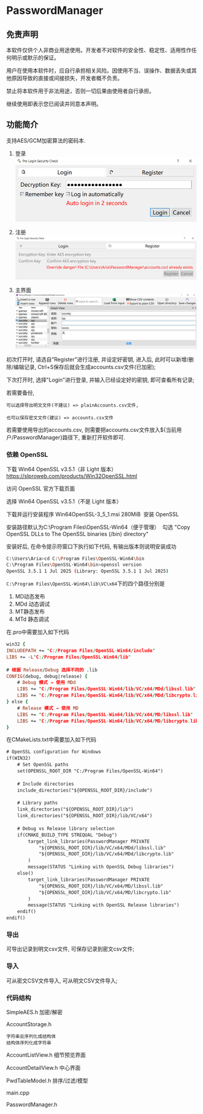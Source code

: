 # PasswordManager

## 免责声明
本软件仅供个人非商业用途使用。开发者不对软件的安全性、稳定性、适用性作任何明示或默示的保证。

用户在使用本软件时，应自行承担相关风险。因使用不当、误操作、数据丢失或其他原因导致的直接或间接损失，开发者概不负责。

禁止将本软件用于非法用途，否则一切后果由使用者自行承担。

​继续使用即表示您已阅读并同意本声明。​


## 功能简介

支持AES/GCM加密算法的密码本. 

1. 登录
![登录](imgs/LoginQryWidget_Login.png)

2. 注册
![注册](imgs/LoginQryWidget_Register.png)

3. 主界面
![主界面](imgs/PasswordTable.png)

初次打开时, 请选自"Register"进行注册, 并设定好密钥, 进入后, 此时可以新增/删除/编辑记录, Ctrl+S保存后就会生成accounts.csv文件(已加密);

下次打开时, 选择"Login"进行登录, 并输入已经设定好的密钥, 即可查看所有记录; 


若需要备份, 

    可以选择导出明文文件(不建议) => plainAccounts.csv文件, 

    也可以保存密文文件(建议) => accounts.csv文件

若需要使用导出的accounts.csv, 则需要把accounts.csv文件放入${当前用户/PasswordManager}路径下, 重新打开软件即可.

### 依赖 OpenSSL
​下载 Win64 OpenSSL v3.5.1（非 Light 版本）​​ https://slproweb.com/products/Win32OpenSSL.html

访问 OpenSSL 官方下载页面

选择 ​Win64 OpenSSL v3.5.1​（不是 Light 版本）

下载并运行安装程序 Win64OpenSSL-3_5_1.msi 280MiB
​
安装 OpenSSL​

安装路径默认为C:\Program Files\OpenSSL-Win64（便于管理）
​
勾选 "Copy OpenSSL DLLs to The OpenSSL binaries (/bin) directory"​​
 
安装好后, 在命令提示符窗口下执行如下代码, 有输出版本则说明安装成功
```bash
C:\Users\Aria>cd C:\Program Files\OpenSSL-Win64\bin
C:\Program Files\OpenSSL-Win64\bin>openssl version
OpenSSL 3.5.1 1 Jul 2025 (Library: OpenSSL 3.5.1 1 Jul 2025)
```

`C:\Program Files\OpenSSL-Win64\lib\VC\x64`下的四个路径分别是

1. MD动态发布
2. MDd 动态调试
3. MT静态发布
4. MTd 静态调试


在.pro中需要加入如下代码
```pro
win32 {
INCLUDEPATH += "C:/Program Files/OpenSSL-Win64/include"
LIBS += -L"C:/Program Files/OpenSSL-Win64/lib"

# 根据 Release/Debug 选择不同的 .lib
CONFIG(debug, debug|release) {
    # Debug 模式 → 使用 MDd
    LIBS += "C:/Program Files/OpenSSL-Win64/lib/VC/x64/MDd/libssl.lib"
    LIBS += "C:/Program Files/OpenSSL-Win64/lib/VC/x64/MDd/libcrypto.lib"
} else {
    # Release 模式 → 使用 MD
    LIBS += "C:/Program Files/OpenSSL-Win64/lib/VC/x64/MD/libssl.lib"
    LIBS += "C:/Program Files/OpenSSL-Win64/lib/VC/x64/MD/libcrypto.lib"
}
```

在CMakeLists.txt中需要加入如下代码
```txt
# OpenSSL configuration for Windows
if(WIN32)
    # Set OpenSSL paths
    set(OPENSSL_ROOT_DIR "C:/Program Files/OpenSSL-Win64")

    # Include directories
    include_directories("${OPENSSL_ROOT_DIR}/include")

    # Library paths
    link_directories("${OPENSSL_ROOT_DIR}/lib")
    link_directories("${OPENSSL_ROOT_DIR}/lib/VC/x64")

    # Debug vs Release library selection
    if(CMAKE_BUILD_TYPE STREQUAL "Debug")
        target_link_libraries(PasswordManager PRIVATE
            "${OPENSSL_ROOT_DIR}/lib/VC/x64/MDd/libssl.lib"
            "${OPENSSL_ROOT_DIR}/lib/VC/x64/MDd/libcrypto.lib"
        )
        message(STATUS "Linking with OpenSSL Debug libraries")
    else()
        target_link_libraries(PasswordManager PRIVATE
            "${OPENSSL_ROOT_DIR}/lib/VC/x64/MD/libssl.lib"
            "${OPENSSL_ROOT_DIR}/lib/VC/x64/MD/libcrypto.lib"
        )
        message(STATUS "Linking with OpenSSL Release libraries")
    endif()
endif()
```


### 导出
可导出记录到明文csv文件, 可保存记录到密文csv文件;

### 导入
可从密文CSV文件导入, 可从明文CSV文件导入;


### 代码结构

SimpleAES.h 加密/解密

AccountStorage.h

    字符串反序列化成结构体
    结构体序列化成字符串

AccountListView.h
    细节预览界面

AccountDetailView.h
    中心界面

PwdTableModel.h
    排序/过滤/模型

main.cpp

PasswordManager.h